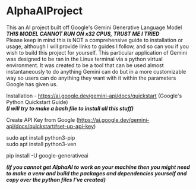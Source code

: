 # AlphaAIProject
This an AI project built off Google's Gemini Generative Language Model  
***THIS MODEL CANNOT RUN ON x32 CPUS, TRUST ME I TRIED***  
Please keep in mind this is NOT a comprehensive guide to installation or usage, although I will provide links to guides I follow, and so can you if you wish to build this project for yourself.
This particular application of Gemini was designed to be ran in the Linux terminal via a python virtual environment. 
It was created to be a tool that can be used almost instantaneously to do anything Gemini can do but in a more customizable way so users can do anything they want with it within the parameters Google
has given us. 

Installation - https://ai.google.dev/gemini-api/docs/quickstart (Google's Python Quickstart Guide)   
***(I will try to make a bash file to install all this stuff)***

Create API Key from Google (https://ai.google.dev/gemini-api/docs/quickstart#set-up-api-key)

sudo apt install python3-pip  
sudo apt install python3-ven

pip install -U google-generativeai

***(If you cannot get AlphaAI to work on your machine then you might need to make a venv and build the packages and dependencies yourself and copy over the python files I've created)***

